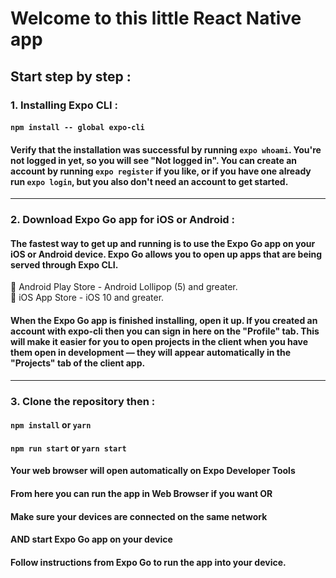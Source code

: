 # Welcome to this little React Native app

## Start step by step :

### 1. Installing Expo CLI :

#### `npm install -- global expo-cli`
#### Verify that the installation was successful by running `expo whoami`. You're not logged in yet, so you will see "Not logged in". You can create an account by running `expo register` if you like, or if you have one already run `expo login`, but you also don't need an account to get started. 
***********

### 2. Download Expo Go app for iOS or Android :

#### The fastest way to get up and running is to use the Expo Go app on your iOS or Android device. Expo Go allows you to open up apps that are being served through Expo CLI.
🤖 Android Play Store - Android Lollipop (5) and greater.  
🍎 iOS App Store - iOS 10 and greater.
#### When the Expo Go app is finished installing, open it up. If you created an account with expo-cli then you can sign in here on the "Profile" tab. This will make it easier for you to open projects in the client when you have them open in development — they will appear automatically in the "Projects" tab of the client app.
********
### 3. Clone the repository then : 
#### `npm install` or `yarn `
#### `npm run start` or `yarn start`
#### Your web browser will open automatically on Expo Developer Tools
#### From here you can run the app in Web Browser if you want OR 
#### Make sure your devices are connected on the same network
#### AND start Expo Go app on your device
#### Follow instructions from Expo Go to run the app into your device.
